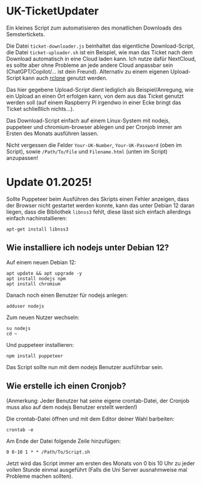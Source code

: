 # UK-TicketUpdater
Ein kleines Script zum automatisieren des monatlichen Downloads des Semstertickets.

Die Datei `ticket-downloader.js` beinhaltet das eigentliche Download-Script, die Datei `ticket-uploader.sh` ist ein Beispiel, wie man das Ticket nach dem Download automatisch in eine Cloud laden kann. Ich nutze dafür NextCloud, es sollte aber ohne Probleme an jede andere Cloud anpassbar sein (ChatGPT/Copilot/... ist dein Freund). Alternativ zu einem eigenen Upload-Script kann auch [rclone](https://rclone.org/) genutzt werden.

Das hier gegebene Upload-Script dient lediglich als Beispiel/Anregung, wie ein Upload an einen Ort erfolgen kann, von dem aus das Ticket genutzt werden soll (auf einem Raspberry Pi irgendwo in einer Ecke bringt das Ticket schließlich nichts...).

Das Download-Script einfach auf einem Linux-System mit nodejs, puppeteer und chromium-browser ablegen und per Cronjob immer am Ersten des Monats ausführen lassen.

Nicht vergessen die Felder `Your-UK-Number`, `Your-UK-Password` (oben im Script), sowie `/Path/To/File` und `Filename.html` (unten im Script) anzupassen!

# Update 01.2025!
Sollte Puppeteer beim Ausführen des Skripts einen Fehler anzeigen, dass der Browser nicht gestartet werden konnte, kann das unter Debian 12 daran liegen, dass die Bibliothek `libnss3` fehlt, diese lässt sich einfach allerdings einfach nachinstallieren:
```
apt-get install libnss3
```

## Wie installiere ich nodejs unter Debian 12?
Auf einem neuen Debian 12:
```
apt update && apt upgrade -y
apt install nodejs npm
apt install chromium
```

Danach noch einen Benutzer für nodejs anlegen:
```
adduser nodejs
```

Zum neuen Nutzer wechseln:
```
su nodejs
cd ~
```

Und puppeteer installieren:
```
npm install puppeteer
```

Das Script sollte nun mit dem nodejs Benutzer ausführbar sein.

## Wie erstelle ich einen Cronjob?
(Anmerkung: Jeder Benutzer hat seine eigene crontab-Datei, der Cronjob muss also auf dem nodejs Benutzer erstellt werden!)

Die crontab-Datei öffnen und mit dem Editor deiner Wahl barbeiten:
```
crontab -e
```

Am Ende der Datei folgende Zeile hinzufügen:
```
0 0-10 1 * * /Path/To/Script.sh
```

Jetzt wird das Script immer am ersten des Monats von 0 bis 10 Uhr zu jeder vollen Stunde einmal ausgeführt (Falls die Uni Server ausnahmweise mal Probleme machen sollten).
